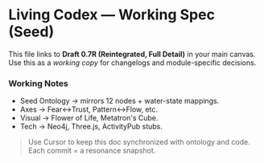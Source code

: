 # Living Codex — Working Spec (Seed)

This file links to **Draft 0.7R (Reintegrated, Full Detail)** in your main canvas. Use this as a *working copy* for changelogs and module-specific decisions.

### Working Notes
- Seed Ontology → mirrors 12 nodes + water-state mappings.
- Axes → Fear↔Trust, Pattern↔Flow, etc.
- Visual → Flower of Life, Metatron's Cube.
- Tech → Neo4j, Three.js, ActivityPub stubs.

> Use Cursor to keep this doc synchronized with ontology and code. Each commit = a resonance snapshot.